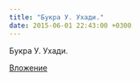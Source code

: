 ```yaml
---
title: "Букра У. Ухади."
date: 2015-06-01 22:43:00 +0300
---
```


Букра У. Ухади.

[Вложение](https://vk.com/photo41076938_368838638)
